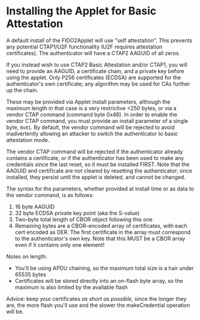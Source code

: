 # Installing the Applet for Basic Attestation

A default install of the FIDO2Applet will use "self attestation". This prevents any potential
CTAP1/U2F functionality (U2F requires attestation certificates). The authenticator will
have a CTAP2 AAGUID of all zeros.

If you instead wish to use CTAP2 Basic Attestation and/or CTAP1, you will need to provide
an AAGUID, a certificate chain, and a private key before using the applet. Only P256
certificates (ECDSA) are supported for the authenticator's own certificate; any algorithm
may be used for CAs further up the chain.

These may be provided via Applet install parameters, although the maximum length in that case
is a very restrictive <250 bytes, or via a vendor CTAP command (command byte 0x46). In order
to enable the vendor CTAP command, you must provide an install parameter of a single byte,
`0x01`. By default, the vendor command will be rejected to avoid inadvertently allowing an attacker
to switch the authenticator to basic attestation mode.

The vendor CTAP command will be rejected if the authenticator already contains a certificate,
or if the authenticator has been used to make any credentials since the last reset, so it must
be installed FIRST. Note that the AAGUID and certificate are not cleared by resetting the
authenticator; once installed, they persist until the applet is deleted, and cannot be changed.

The syntax for the parameters, whether provided at install time or as data to the vendor command,
is as follows:

1. 16 byte AAGUID
1. 32 byte ECDSA private key point (aka the S-value)
1. Two-byte total length of CBOR object following this one
1. Remaining bytes are a CBOR-encoded array of certificates, with each cert encoded as DER. The
   first certificate in the array must correspond to the authenticator's own key. Note that this
   MUST be a CBOR array even if it contains only one element!

Notes on length:
- You'll be using APDU chaining, so the maximum total size is a hair under 65535 bytes
- Certificates will be stored directly into an on-flash byte array, so the maximum is also
  limited by the available flash

Advice: keep your certificates *as short as possible*, since the longer they are, the more
flash you'll use and the slower the makeCredential operation will be.

